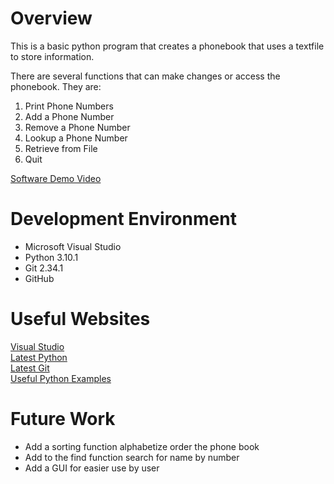 # Overview

This is a basic python program that creates a phonebook that uses a textfile to store information.

There are several functions that can make changes or access the phonebook. They are:

 1. Print Phone Numbers
 2. Add a Phone Number
 3. Remove a Phone Number
 4. Lookup a Phone Number
 5. Retrieve from File
 6. Quit

[Software Demo Video]()

# Development Environment

* Microsoft Visual Studio
* Python 3.10.1
* Git 2.34.1
* GitHub

# Useful Websites

[Visual Studio](https://visualstudio.microsoft.com/)</br>
[Latest Python](https://www.python.org/downloads/)</br>
[Latest Git](https://git-scm.com/download)</br>
[Useful Python Examples](https://www.w3schools.com/python/)

# Future Work

* Add a sorting function alphabetize order the phone book
* Add to the find function search for name by number
* Add a GUI for easier use by user